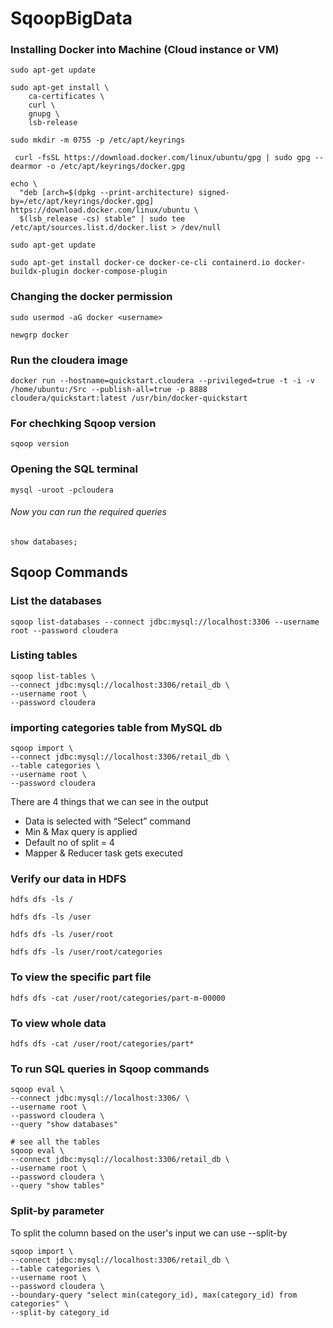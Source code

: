 # SqoopBigData

### Installing Docker into Machine (Cloud instance or VM)
```
sudo apt-get update
```

```
sudo apt-get install \
    ca-certificates \
    curl \
    gnupg \
    lsb-release
```

```
sudo mkdir -m 0755 -p /etc/apt/keyrings
```

```
 curl -fsSL https://download.docker.com/linux/ubuntu/gpg | sudo gpg --dearmor -o /etc/apt/keyrings/docker.gpg
```

```
echo \
  "deb [arch=$(dpkg --print-architecture) signed-by=/etc/apt/keyrings/docker.gpg] https://download.docker.com/linux/ubuntu \
  $(lsb_release -cs) stable" | sudo tee /etc/apt/sources.list.d/docker.list > /dev/null
```

```
sudo apt-get update
```

```
sudo apt-get install docker-ce docker-ce-cli containerd.io docker-buildx-plugin docker-compose-plugin
```

### Changing the docker permission
```
sudo usermod -aG docker <username>
```

```
newgrp docker
```

### Run the cloudera image
```
docker run --hostname=quickstart.cloudera --privileged=true -t -i -v /home/ubuntu:/Src --publish-all=true -p 8888 cloudera/quickstart:latest /usr/bin/docker-quickstart
```

### For chechking Sqoop version
```
sqoop version
```

### Opening the SQL terminal
```
mysql -uroot -pcloudera
```
###### Now you can run the required queries
```
show databases;
```

## Sqoop Commands

### List the databases
```
sqoop list-databases --connect jdbc:mysql://localhost:3306 --username root --password cloudera
```

### Listing tables
```
sqoop list-tables \
--connect jdbc:mysql://localhost:3306/retail_db \
--username root \
--password cloudera
```

### importing categories table from MySQL db
```
sqoop import \
--connect jdbc:mysql://localhost:3306/retail_db \
--table categories \
--username root \
--password cloudera
```
There are 4 things that we can see in the output

- Data is selected with “Select” command
- Min & Max query is applied
- Default no of split = 4
- Mapper & Reducer task gets executed

### Verify our data in HDFS
```
hdfs dfs -ls /

hdfs dfs -ls /user

hdfs dfs -ls /user/root

hdfs dfs -ls /user/root/categories
```

### To view the specific part file
```
hdfs dfs -cat /user/root/categories/part-m-00000
```

### To view whole data
```
hdfs dfs -cat /user/root/categories/part*
```

### To run SQL queries in Sqoop commands
```
sqoop eval \
--connect jdbc:mysql://localhost:3306/ \
--username root \
--password cloudera \
--query "show databases"
```

```
# see all the tables
sqoop eval \
--connect jdbc:mysql://localhost:3306/retail_db \
--username root \
--password cloudera \
--query "show tables"
```

### Split-by parameter
To split the column based on the user's input we can use --split-by
```
sqoop import \
--connect jdbc:mysql://localhost:3306/retail_db \
--table categories \
--username root \
--password cloudera \
--boundary-query "select min(category_id), max(category_id) from categories" \
--split-by category_id
```
